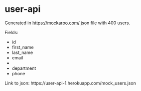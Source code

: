 # user-api

Generated in https://mockaroo.com/ json file with 400 users.

Fields:
<ul>
 <li>id</li>
 <li>first_name</li>
 <li>last_name</li>
 <li>email<li>
 <li>department</li>
 <li>phone</li>
</ul>
Link to json: https://user-api-1.herokuapp.com/mock_users.json
